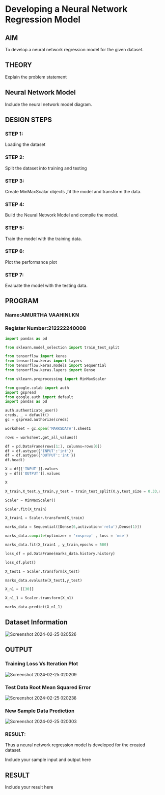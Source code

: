 # Developing a Neural Network Regression Model

## AIM

To develop a neural network regression model for the given dataset.

## THEORY

Explain the problem statement

## Neural Network Model

Include the neural network model diagram.

## DESIGN STEPS

### STEP 1:

Loading the dataset

### STEP 2:

Split the dataset into training and testing

### STEP 3:

Create MinMaxScalar objects ,fit the model and transform the data.

### STEP 4:

Build the Neural Network Model and compile the model.

### STEP 5:

Train the model with the training data.

### STEP 6:

Plot the performance plot

### STEP 7:

Evaluate the model with the testing data.

## PROGRAM
### Name:AMURTHA VAAHINI.KN
### Register Number:212222240008
```python
import pandas as pd

from sklearn.model_selection import train_test_split

from tensorflow import keras
from tensorflow.keras import layers
from tensorflow.keras.models import Sequential
from tensorflow.keras.layers import Dense

from sklearn.preprocessing import MinMaxScaler

from google.colab import auth
import gspread
from google.auth import default
import pandas as pd

auth.authenticate_user()
creds, _ = default()
gc = gspread.authorize(creds)

worksheet = gc.open('MARKSDATA').sheet1

rows = worksheet.get_all_values()

df = pd.DataFrame(rows[1:], columns=rows[0])
df = df.astype({'INPUT':'int'})
df = df.astype({'OUTPUT':'int'})
df.head()

X = df[['INPUT']].values
y = df[['OUTPUT']].values

X

X_train,X_test,y_train,y_test = train_test_split(X,y,test_size = 0.33,random_state = 33)

Scaler = MinMaxScaler()

Scaler.fit(X_train)

X_train1 = Scaler.transform(X_train)

marks_data = Sequential([Dense(6,activation='relu'),Dense(1)])

marks_data.compile(optimizer = 'rmsprop' , loss = 'mse')

marks_data.fit(X_train1 , y_train,epochs = 500)

loss_df = pd.DataFrame(marks_data.history.history)

loss_df.plot()

X_test1 = Scaler.transform(X_test)

marks_data.evaluate(X_test1,y_test)

X_n1 = [[30]]

X_n1_1 = Scaler.transform(X_n1)

marks_data.predict(X_n1_1)


```
## Dataset Information
![Screenshot 2024-02-25 020526](https://github.com/amurthavaahininagarajan/basic-nn-model/assets/118679102/ed18c24d-a0b1-46d0-b25d-ca2fa7b4adc0)


## OUTPUT

### Training Loss Vs Iteration Plot

![Screenshot 2024-02-25 020209](https://github.com/amurthavaahininagarajan/basic-nn-model/assets/118679102/9f058a72-f4f1-4e1a-9f7c-4f23ed075c77)


### Test Data Root Mean Squared Error

![Screenshot 2024-02-25 020238](https://github.com/amurthavaahininagarajan/basic-nn-model/assets/118679102/e1f55959-9364-4f74-abc6-89e292c71411)


### New Sample Data Prediction
![Screenshot 2024-02-25 020303](https://github.com/amurthavaahininagarajan/basic-nn-model/assets/118679102/d9682226-c3b2-4125-aef8-e542328b422e)

### RESULT:
Thus a neural network regression model is developed for the created dataset.


Include your sample input and output here

## RESULT

Include your result here
